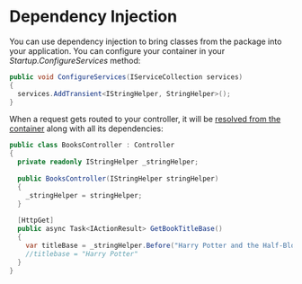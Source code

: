 # Dependency Injection

You can use dependency injection to bring classes from the package into your application.  You can configure your container in your _Startup.ConfigureServices_ method:

```csharp
public void ConfigureServices(IServiceCollection services) 
{
  services.AddTransient<IStringHelper, StringHelper>();
}
```

When a request gets routed to your controller, it will be [resolved from the container](https://github.com/aspnet/Mvc/blob/eeac99985a61e75ca48e620f0371e16df018d6d7/src/Microsoft.AspNetCore.Mvc.Core/Controllers/ServiceBasedControllerActivator.cs#L16-L26) along with all its dependencies:

```csharp
public class BooksController : Controller 
{
  private readonly IStringHelper _stringHelper;
  
  public BooksController(IStringHelper stringHelper) 
  {
    _stringHelper = stringHelper;
  }
 
  [HttpGet]
  public async Task<IActionResult> GetBookTitleBase() 
  {
    var titleBase = _stringHelper.Before("Harry Potter and the Half-Bloog Prince", "and")
    //titlebase = "Harry Potter"
  }
}
```

